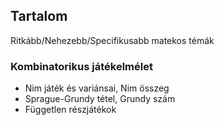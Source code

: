 ## Tartalom

Ritkább/Nehezebb/Specifikusabb matekos témák

### Kombinatorikus játékelmélet

- Nim játék és variánsai, Nim összeg
- Sprague-Grundy tétel, Grundy szám
- Független részjátékok